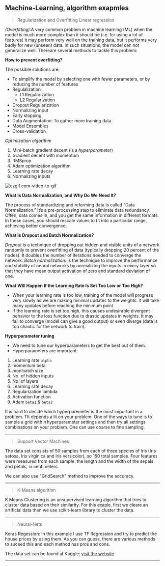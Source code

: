 Machine-Learning, algorithm exapmles
-------------------------------------------------------------
> Regularization and Overfitting Linear regression

*(Overfitting)*:A very common problem in machine learning (ML) when the model is much more complex than it should be (i.e. for using a lot of features) it may perform very well on the training data, but it performs very badly for new (unseen) data. In such situations, the model can not generalize well. Thereare several methods to tackle this problem:

**How to prevent overfitting?**

The possible solutions are:
* To simplify the model by selecting one with fewer parameters, or by reducing the number of features
* Regulalization 
  * L1 Regularization
  * L2 Regularization
* Dropout Regularization 
* Normalizing input
* Early stopping
* Data Augmentation: To gather more training data
* Model Ensembles 
* Cross-validation


*Optimization algorithm*
1. Mini-batch gradient decent (is a _hyperparameter_)
1. Gradient decent with momentum
1. RMSprop
1. Adam optimization algorithm
1. Learning rate decay 
1. Normalizing inputs


![ezgif com-video-to-gif](https://user-images.githubusercontent.com/46888580/99692928-1bca5e00-2a8b-11eb-9ed8-54c553bb46e5.gif)

**What Is Data Normalization, and Why Do We Need It?**

The process of standardizing and reforming data is called “Data Normalization.” It’s a pre-processing step to eliminate data redundancy. Often, data comes in, and you get the same information in different formats. In these cases, you should rescale values to fit into a particular range, achieving better convergence.


**What Is Dropout and Batch Normalization?**

*Dropout* is a technique of dropping out hidden and visible units of a network randomly to prevent overfitting of data (typically dropping 20 percent of the nodes). It doubles the number of iterations needed to converge the network.
*Batch normalization*: is the technique to improve the performance and stability of neural networks by normalizing the inputs in every layer so that they have mean output activation of zero and standard deviation of one.

**What Will Happen If the Learning Rate Is Set Too Low or Too High?**

* When your learning rate is too low, training of the model will progress very slowly as we are making minimal updates to the weights. It will take many updates before reaching the minimum point
* If the learning rate is set too high, this causes undesirable divergent behavior to the loss function due to drastic updates in weights. It may fail to converge (model can give a good output) or even diverge (data is too chaotic for the network to train).


**Hyperparameter tuning**
* We need to tune our hyperparameters to get the best out of them. 
* Hyperparameters are important:

1. Learning rate `alpha`
2. momentum beta
3. monibatch size
4. No. of hidden inputs
5. No. of layers
6. Learning rate decay
7. Regularization lambda 
8. Activation function 
9. Adam `beta1` & `beta2`

It is hard to decide which hyperparemeter is the most important in a problem. TIt depends a lit on your problem. One of the ways to tune is to sample a grid with `N` hyperparameter settings and then try all settings combinations on your problem. One can use coarse to fine sampling.

---   
 >  Support Vector Machines 
   
  The data set consists of 50 samples from each of three species of Iris (Iris setosa, Iris virginica and Iris versicolor), so 150 total samples. Four features were measured from each sample: the length and the width of the sepals and petals, in centimeters.

  We can also use "GridSearch" method to improve the accuracy.

---

> K-Means algorithm 

K Means Clustering is an unsupervised learning algorithm that tries to cluster data based on their similarity. For this exaple, first we cleare an artificial data 
then we use scikit-learn library to cluster the data.

---
> Neural-Nets 

Keras Regession: In this example I use TF Regression and try to predict the house prices by using them. As you can guess, there are various methods to suceed this and each method has pros and cons.

The data set can be found at Kaggle: 
[visit the website](https://www.kaggle.com/harlfoxem/housesalesprediction)

---



